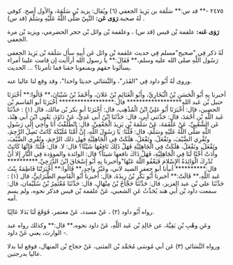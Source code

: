 ٢٤٧٥ -** قد س:** سَلَمَة بن يَزِيدَ الجعفي (٦) ويُقال: يزيد بْن سَلَمَةَ، والأول أصح. كوفي لَهُ صحبة.**رَوَى عَن:** النَّبِيّ صَلَّى اللَّهُ عَلَيْهِ وسَلَّمَ (قد س) .

**رَوَى عَنه:** علقمة بْن قيس (قد س) ، وعلقمة بْن وائل بْن حجر الحضرمي، ويزيد بْن مرة الجعفي.

لَهُ ذكر فِي "صحيح"مسلم فِي حديث علقمة بْن وائل عَن أَبِيهِ سأل سَلَمَة بْن يَزِيدَ الجعفي رَسُول اللَّهِ صلى الله عليه وسلم،** فَقَالَ:** يا رسول الله أرأأيت إن قامت علينا أمراء يسألونا حقهم ويمنعونا حقنا فما تأمرنا؟ ... الحديث.

وروى لَهُ أَبُو داود فِي "القَدَر"، والنَّسَائي حديثا واحدا"، وقد وقع لنا عاليا عنه.

أخبرنا بِهِ أَبُو الْحَسَنِ بْنُ الْبُخَارِيِّ، وأَبُو الْغَنَائِمِ بْنُ عَلانَ، وأَحْمَدُ بْنُ شَيْبَانَ،** قَالُوا:** أَخْبَرَنَا حنبل بْن عَبد الله****************** قال:****************** أَخْبَرَنَا أبو القاسم بْن الحصين، قال: أَخْبَرَنَا أَبُو عَلِيِّ ابْنُ الْمُذْهِب، قال: أَخْبَرَنَا أبو بكر بْن مالك، قال (١) : حَدَّثَنَا عَبد اللَّهِ بْن أَحْمَدَ، قال: حَدَّثني أَبِي، قال: حَدَّثَنَا ابْنُ أَبي عَدِيٍّ، عَنْ دَاوُدَ، يَعْنِي ابْنَ أَبي هِنْدَ، عَن الشَّعْبِيِّ، عَنْ عَلْقَمَةَ، عَنْ سَلَمَةَ بْنِ يَزِيدَ الْجَعْفِيِّ، قال: انْطَلَقْتُ أَنَا وأَخِي إِلَى رَسُولِ اللَّهِ صَلَّى اللَّهُ عَلَيْهِ وسَلَّمَ، قال: قُلْنَا: يَا رَسُولَ اللَّهِ، إِنَّ أُمَّنَا مُلَيْكَةَ كَانَتْ تَصِلُ الرَّحِمَ، وتُقْرِي الضَّيْفَ، وتَفْعَلُ، وتَفْعَلُ، هَلَكَتْ فِي الْجَاهِلِيَّةِ فهل ذلك الرَّحِمَ، وتُقْرِي الضَّيْفَ، وتَفْعَلُ، وتَفْعَلُ، هَلَكَتْ فِي الْجَاهِلِيَّةِ فَهَلْ ذَلِكَ نَافِعُهَا شَيْئًا؟ قال: لا. قال: قُلْنَا: فَإِنَّهَا كَانَتْ وأَدَتْ أُخْتًا لَنَا فِي الْجَاهِلِيَّةِ، فَهَلْ ذَاكَ نافعها شيئاً؟ قال: الوائدة والموؤدة فِي النَّارِ إِلا أَنْ تُدْرِكَ الْوَائِدَةُ الإِسْلامَ فَيَعْفُو اللَّهَ عَنْهَا"وأخبرنا بِهِ أَبُو إِسْحَاقَ ابْنُ الدَّرَجِيِّ،********** قال:********** أنبأنا أبو جعفر الصيد لاني، وغَيْرُ واحِدٍ،** قَالُوا:** أَخْبَرَتْنَا فَاطِمَةُ بِنْتُ عَبد اللَّهِ،** قَالَتْ:** أخبرنا أَبُو بَكْرِ بْنُ رِيذَةَ، قال: أخبرنا أَبُو الْقَاسِمِ الطَّبَرَانِيُّ، قال (١) : حَدَّثَنَا علي بْن عبد العزيز، قال: حَدَّثَنَا حَجَّاجُ بْنُ مِنْهَالٍ، قال: حَدَّثَنَا مُعْتَمِرُ بْنُ سُلَيْمان، قال: سمعت داود بْن أَبي هند يُحَدِّثُ عَنِ الشعبي، عَنْ علقمة بْن قيس فذكر نحوه، ولم يسم أمه.

رواه أَبُو داود (٢) ، عَنْ مسدد، عَنْ معتمر، فَوَقَعَ لَنَا بَدَلا عَالِيًا.

وعَنِ وهْبِ بْنِ بَقِيَّةَ، عن خَالِدِ بْن عَبد اللَّهِ، عَنْ داود نحوه،** قال:** وكذلك رواه عبد الوارث، يعني عَنْ داود -.

ورواه النَّسَائي (٣) عَن أبي مُوسَى مُحَمَّد بْن المثنى، عَنْ حجاج بْن المنهال، فوقع لنا بدلا عاليا بدرجتين.